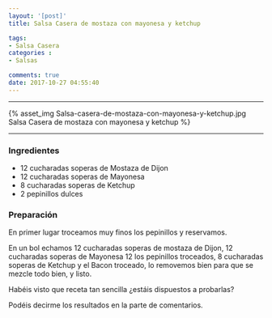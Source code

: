 ```yaml
---
layout: '[post]'
title: Salsa Casera de mostaza con mayonesa y ketchup

tags:
- Salsa Casera
categories :
- Salsas

comments: true
date: 2017-10-27 04:55:40
---
```

---
{% asset_img Salsa-casera-de-mostaza-con-mayonesa-y-ketchup.jpg Salsa Casera de mostaza con mayonesa y ketchup %}


---

### Ingredientes


- 12 cucharadas soperas de Mostaza de Dijon
- 12 cucharadas soperas de Mayonesa
- 8 cucharadas soperas de Ketchup
- 2 pepinillos dulces


### Preparación

En primer lugar troceamos muy finos los pepinillos y reservamos.

En un bol echamos 12 cucharadas soperas de mostaza de Dijon, 12 cucharadas soperas de Mayonesa 12 los pepinillos troceados, 8 cucharadas soperas de Ketchup y el Bacon troceado, lo removemos bien para que se mezcle todo bien, y listo.


 Habéis visto que receta tan sencilla ¿estáis dispuestos a probarlas?

 Podéis decirme los resultados en la parte de comentarios.
